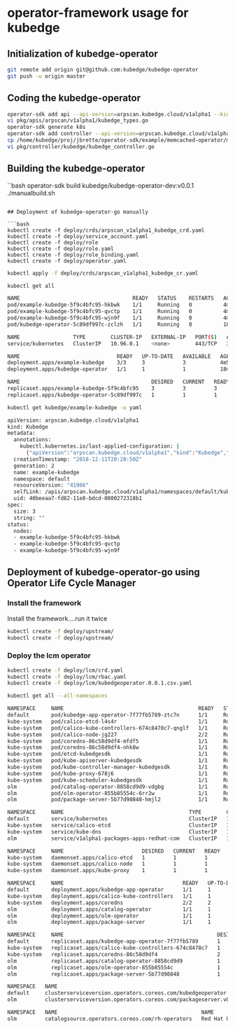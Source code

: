 # operator-framework usage for kubedge

## Initialization of kubedge-operator

```bash
git remote add origin git@github.com:kubedge/kubedge-operator
git push -u origin master
```

## Coding the kubedge-operator

```bash
operator-sdk add api --api-version=arpscan.kubedge.cloud/v1alpha1 --kind=Kubedge
vi pkg/apis/arpscan/v1alpha1/kubedge_types.go 
operator-sdk generate k8s
operator-sdk add controller --api-version=arpscan.kubedge.cloud/v1alpha1 --kind=Kubedge
cp /home/kubedge/proj/jbrette/operator-sdk/example/memcached-operator/memcached_controller.go.tmpl pkg/controller/kubedge/kubedge_controller.go
vi pkg/controller/kubedge/kubedge_controller.go
```


## Building the kubedge-operator

``bash
operator-sdk build kubedge/kubedge-operator-dev:v0.0.1
./manualbuild.sh 
```

## Deployment of kubedge-operator-go manually

```bash
kubectl create -f deploy/crds/arpscan_v1alpha1_kubedge_crd.yaml 
kubectl create -f deploy/service_account.yaml 
kubectl create -f deploy/role
kubectl create -f deploy/role.yaml 
kubectl create -f deploy/role_binding.yaml 
kubectl create -f deploy/operator.yaml 
```

```bash
kubectl apply -f deploy/crds/arpscan_v1alpha1_kubedge_cr.yaml
```

```bash
kubectl get all

NAME                                    READY   STATUS    RESTARTS   AGE
pod/example-kubedge-5f9c4bfc95-hkbwk    1/1     Running   0          4m57s
pod/example-kubedge-5f9c4bfc95-qvctp    1/1     Running   0          4m57s
pod/example-kubedge-5f9c4bfc95-wjn9f    1/1     Running   0          4m57s
pod/kubedge-operator-5c89df997c-zclzh   1/1     Running   0          18m

NAME                 TYPE        CLUSTER-IP   EXTERNAL-IP   PORT(S)   AGE
service/kubernetes   ClusterIP   10.96.0.1    <none>        443/TCP   30h

NAME                               READY   UP-TO-DATE   AVAILABLE   AGE
deployment.apps/example-kubedge    3/3     3            3           4m57s
deployment.apps/kubedge-operator   1/1     1            1           18m

NAME                                          DESIRED   CURRENT   READY   AGE
replicaset.apps/example-kubedge-5f9c4bfc95    3         3         3       4m57s
replicaset.apps/kubedge-operator-5c89df997c   1         1         1       18m
```

```bash
kubectl get kubedge/example-kubedge -o yaml

apiVersion: arpscan.kubedge.cloud/v1alpha1
kind: Kubedge
metadata:
  annotations:
    kubectl.kubernetes.io/last-applied-configuration: |
      {"apiVersion":"arpscan.kubedge.cloud/v1alpha1","kind":"Kubedge","metadata":{"annotations":{},"name":"example-kubedge","namespace":"default"},"spec":{"size":3}}
  creationTimestamp: "2018-12-11T20:20:50Z"
  generation: 2
  name: example-kubedge
  namespace: default
  resourceVersion: "41966"
  selfLink: /apis/arpscan.kubedge.cloud/v1alpha1/namespaces/default/kubedges/example-kubedge
  uid: 40beeaa7-fd82-11e8-bdcd-0800272318b1
spec:
  size: 3
  string: ""
status:
  nodes:
  - example-kubedge-5f9c4bfc95-hkbwk
  - example-kubedge-5f9c4bfc95-qvctp
  - example-kubedge-5f9c4bfc95-wjn9f
```

## Deployment of kubedge-operator-go using Operator Life Cycle Manager

### Install the framework

Install the framework....run it twice

```bash
kubectl create -f deploy/upstream/
kubectl create -f deploy/upstream/
```

###  Deploy the lcm operator

```bash
kubectl create -f deploy/lcm/crd.yaml
kubectl create -f deploy/lcm/rbac.yaml
kubectl create -f deploy/lcm/kubedgeoperator.0.0.1.csv.yaml
```
 

```bash
kubectl get all --all-namespaces

NAMESPACE     NAME                                           READY   STATUS    RESTARTS   AGE
default       pod/kubedge-app-operator-7f77fb5789-ztc7n      1/1     Running   0          4m56s
kube-system   pod/calico-etcd-l4s4r                          1/1     Running   1          36h
kube-system   pod/calico-kube-controllers-674c8478c7-qnglf   1/1     Running   1          36h
kube-system   pod/calico-node-jg227                          2/2     Running   4          36h
kube-system   pod/coredns-86c58d9df4-mfdf5                   1/1     Running   1          37h
kube-system   pod/coredns-86c58d9df4-nhk8w                   1/1     Running   1          37h
kube-system   pod/etcd-kubedgesdk                            1/1     Running   1          37h
kube-system   pod/kube-apiserver-kubedgesdk                  1/1     Running   1          37h
kube-system   pod/kube-controller-manager-kubedgesdk         1/1     Running   1          37h
kube-system   pod/kube-proxy-678j6                           1/1     Running   1          37h
kube-system   pod/kube-scheduler-kubedgesdk                  1/1     Running   1          37h
olm           pod/catalog-operator-8858cd9d9-vdgbg           1/1     Running   0          3h44m
olm           pod/olm-operator-855b85554c-6rr2w              1/1     Running   0          3h44m
olm           pod/package-server-5b77d98848-hmjl2            1/1     Running   0          3h42m

NAMESPACE     NAME                                        TYPE        CLUSTER-IP      EXTERNAL-IP   PORT(S)         AGE
default       service/kubernetes                          ClusterIP   10.96.0.1       <none>        443/TCP         37h
kube-system   service/calico-etcd                         ClusterIP   10.96.232.136   <none>        6666/TCP        36h
kube-system   service/kube-dns                            ClusterIP   10.96.0.10      <none>        53/UDP,53/TCP   37h
olm           service/v1alpha1-packages-apps-redhat-com   ClusterIP   10.96.21.44     <none>        443/TCP         3h42m

NAMESPACE     NAME                         DESIRED   CURRENT   READY   UP-TO-DATE   AVAILABLE   NODE SELECTOR                     AGE
kube-system   daemonset.apps/calico-etcd   1         1         1       1            1           node-role.kubernetes.io/master=   36h
kube-system   daemonset.apps/calico-node   1         1         1       1            1           beta.kubernetes.io/os=linux       36h
kube-system   daemonset.apps/kube-proxy    1         1         1       1            1           <none>                            37h

NAMESPACE     NAME                                      READY   UP-TO-DATE   AVAILABLE   AGE
default       deployment.apps/kubedge-app-operator      1/1     1            1           4m56s
kube-system   deployment.apps/calico-kube-controllers   1/1     1            1           36h
kube-system   deployment.apps/coredns                   2/2     2            2           37h
olm           deployment.apps/catalog-operator          1/1     1            1           3h44m
olm           deployment.apps/olm-operator              1/1     1            1           3h44m
olm           deployment.apps/package-server            1/1     1            1           3h42m

NAMESPACE     NAME                                                 DESIRED   CURRENT   READY   AGE
default       replicaset.apps/kubedge-app-operator-7f77fb5789      1         1         1       4m56s
kube-system   replicaset.apps/calico-kube-controllers-674c8478c7   1         1         1       36h
kube-system   replicaset.apps/coredns-86c58d9df4                   2         2         2       37h
olm           replicaset.apps/catalog-operator-8858cd9d9           1         1         1       3h44m
olm           replicaset.apps/olm-operator-855b85554c              1         1         1       3h44m
olm           replicaset.apps/package-server-5b77d98848            1         1         1       3h42m

NAMESPACE   NAME                                                                DISPLAY               VERSION   REPLACES   PHASE
default     clusterserviceversion.operators.coreos.com/kubedgeoperator.v0.0.1   Kubedge Application   0.0.1                Succeeded
olm         clusterserviceversion.operators.coreos.com/packageserver.v8.0.0     Package Server        8.0.0                Succeeded

NAMESPACE   NAME                                              NAME                TYPE       PUBLISHER   AGE
olm         catalogsource.operators.coreos.com/rh-operators   Red Hat Operators   internal   Red Hat     3h
```

